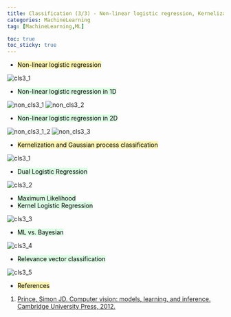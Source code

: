 ```yaml
---
title: Classification (3/3) - Non-linear logistic regression, Kernelization and Gaussian process classification
categories: MachineLearning
tag: [MachineLearning,ML]

toc: true
toc_sticky: true
---
```


- <mark style='background-color: #fff5b1'> Non-linear logistic regression </mark>

![cls3_1](https://user-images.githubusercontent.com/48202736/107110680-47403600-688d-11eb-846c-c8fe48f2a28a.png)

- <mark style='background-color: #dcffe4'> Non-linear logistic regression in 1D </mark>

![non_cls3_1](https://user-images.githubusercontent.com/48202736/107110736-a43bec00-688d-11eb-849e-5c875a3366b4.png)
![non_cls3_2](https://user-images.githubusercontent.com/48202736/107110737-a605af80-688d-11eb-8178-ab21a766a800.png)

- <mark style='background-color: #dcffe4'> Non-linear logistic regression in 2D </mark>

![non_cls3_1_2](https://user-images.githubusercontent.com/48202736/107110763-e9f8b480-688d-11eb-9745-0979b9c71d66.png)
![non_cls3_3](https://user-images.githubusercontent.com/48202736/107110739-a7cf7300-688d-11eb-9e95-7c964ba94485.png)

- <mark style='background-color: #fff5b1'> Kernelization and Gaussian process classification </mark>

![cls3_1](https://user-images.githubusercontent.com/48202736/107110680-47403600-688d-11eb-846c-c8fe48f2a28a.png)

- <mark style='background-color: #dcffe4'> Dual Logistic Regression </mark>

![cls3_2](https://user-images.githubusercontent.com/48202736/107110682-48716300-688d-11eb-90b2-53c83ce421ba.png)

- <mark style='background-color: #dcffe4'> Maximum Likelihood </mark>
- <mark style='background-color: #dcffe4'> Kernel Logistic Regression </mark>

![cls3_3](https://user-images.githubusercontent.com/48202736/107110683-48716300-688d-11eb-998f-a346c9005d8b.png)

- <mark style='background-color: #dcffe4'> ML vs. Bayesian </mark>

![cls3_4](https://user-images.githubusercontent.com/48202736/107110684-4909f980-688d-11eb-86c1-5eeab145562e.png)

- <mark style='background-color: #dcffe4'> Relevance vector classification </mark>

![cls3_5](https://user-images.githubusercontent.com/48202736/107110685-49a29000-688d-11eb-81c9-d2bbfa81e6ec.png)




- <mark style='background-color: #fff5b1'> References </mark>

1. [Prince, Simon JD. Computer vision: models, learning, and inference. Cambridge University Press, 2012.](http://www.computervisionmodels.com/)
